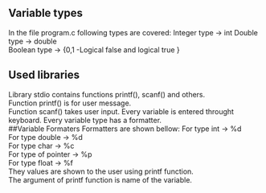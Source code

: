 ## Variable types
In the file program.c following types are covered:
Integer type -> int 
Double type -> double  
Boolean type -> {0,1 -Logical false and logical true }  
## Used libraries
Library stdio contains functions printf(), scanf() and others.  
Function printf() is for user message.  
Function scanf() takes user input. 
Every variable is entered throught keyboard. Every variable type has a formatter.  
##Variable  Formaters
Formatters are shown bellow:
For type int -> %d  
For type double -> %d  
For type char -> %c  
For type of  pointer -> %p  
For type  float -> %f  
 They values are shown to the user using printf function.   
The argument of printf function is name of the variable. 
